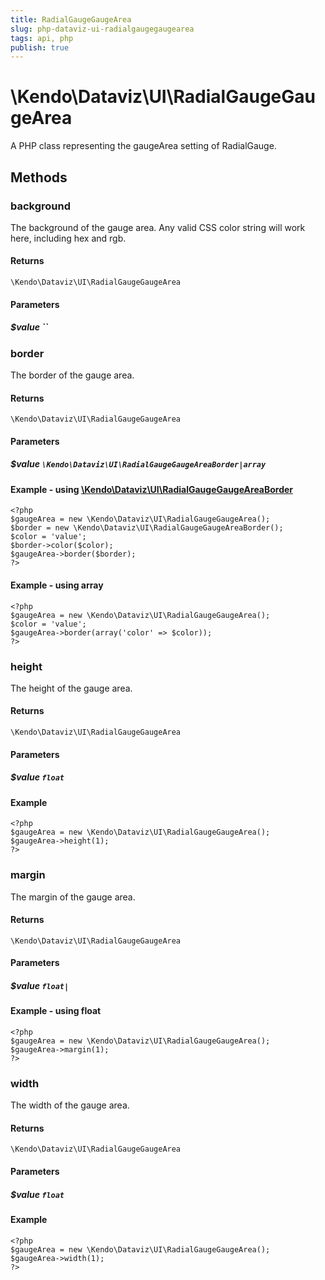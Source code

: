 ```yaml
---
title: RadialGaugeGaugeArea
slug: php-dataviz-ui-radialgaugegaugearea
tags: api, php
publish: true
---
```


# \Kendo\Dataviz\UI\RadialGaugeGaugeArea

A PHP class representing the gaugeArea setting of RadialGauge.


## Methods

### background
The background of the gauge area.
Any valid CSS color string will work here, including hex and rgb.

#### Returns
`\Kendo\Dataviz\UI\RadialGaugeGaugeArea`

#### Parameters

##### $value ``



### border

The border of the gauge area.

#### Returns
`\Kendo\Dataviz\UI\RadialGaugeGaugeArea`

#### Parameters

##### $value `\Kendo\Dataviz\UI\RadialGaugeGaugeAreaBorder|array`


#### Example - using [\Kendo\Dataviz\UI\RadialGaugeGaugeAreaBorder](/api/wrappers/php/Kendo/Dataviz/UI/RadialGaugeGaugeAreaBorder)
    <?php
    $gaugeArea = new \Kendo\Dataviz\UI\RadialGaugeGaugeArea();
    $border = new \Kendo\Dataviz\UI\RadialGaugeGaugeAreaBorder();
    $color = 'value';
    $border->color($color);
    $gaugeArea->border($border);
    ?>

#### Example - using array

    <?php
    $gaugeArea = new \Kendo\Dataviz\UI\RadialGaugeGaugeArea();
    $color = 'value';
    $gaugeArea->border(array('color' => $color));
    ?>

### height
The height of the gauge area.

#### Returns
`\Kendo\Dataviz\UI\RadialGaugeGaugeArea`

#### Parameters

##### $value `float`



#### Example 
    <?php
    $gaugeArea = new \Kendo\Dataviz\UI\RadialGaugeGaugeArea();
    $gaugeArea->height(1);
    ?>

### margin
The margin of the gauge area.

#### Returns
`\Kendo\Dataviz\UI\RadialGaugeGaugeArea`

#### Parameters

##### $value `float|`



#### Example  - using float
    <?php
    $gaugeArea = new \Kendo\Dataviz\UI\RadialGaugeGaugeArea();
    $gaugeArea->margin(1);
    ?>

### width
The width of the gauge area.

#### Returns
`\Kendo\Dataviz\UI\RadialGaugeGaugeArea`

#### Parameters

##### $value `float`



#### Example 
    <?php
    $gaugeArea = new \Kendo\Dataviz\UI\RadialGaugeGaugeArea();
    $gaugeArea->width(1);
    ?>

